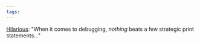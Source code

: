 ```yaml
---
tags: 
---
```


[Hilarious](http://www.reddit.com/r/programming/comments/e0hlp/when_it_comes_to_debugging_nothing_beats_a_few/): "When it comes to debugging, *nothing* beats a few strategic print statements..."
